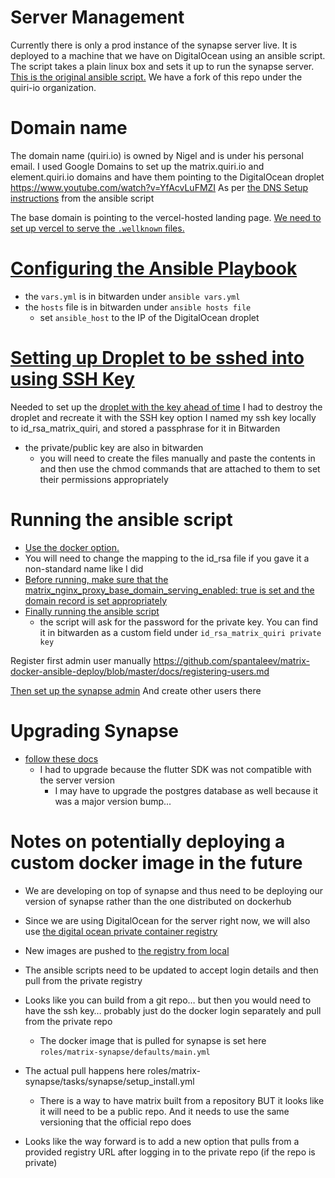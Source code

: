 # Server Management
Currently there is only a prod instance of the synapse server live. It is deployed to a machine that we have on DigitalOcean using an ansible script. The script takes a plain linux box and sets it up to run the synapse server. [This is the original ansible script.](https://github.com/spantaleev/matrix-docker-ansible-deploy) We have a fork of this repo under the quiri-io organization.

# Domain name
The domain name (quiri.io) is owned by Nigel and is under his personal email.
I used Google Domains to set up the matrix.quiri.io and element.quiri.io domains and have them pointing to the DigitalOcean droplet
https://www.youtube.com/watch?v=YfAcvLuFMZI
As per [the DNS Setup instructions](https://github.com/spantaleev/matrix-docker-ansible-deploy/blob/master/docs/configuring-dns.md) from the ansible script

The base domain is pointing to the vercel-hosted landing page. [We need to set up vercel to serve the `.wellknown` files.](https://github.com/quiri-io/matrix-docker-ansible-deploy/blob/master/docs/configuring-playbook-base-domain-serving.md#serving-a-more-complicated-website-at-the-base-domain)

# [Configuring the Ansible Playbook](https://github.com/quiri-io/matrix-docker-ansible-deploy/blob/master/docs/configuring-playbook.md#configuring-the-ansible-playbook)
- the `vars.yml` is in bitwarden under `ansible vars.yml`
- the `hosts` file is in bitwarden under `ansible hosts file`
    - set `ansible_host` to the IP of the DigitalOcean droplet

# [Setting up Droplet to be sshed into using SSH Key](https://docs.digitalocean.com/products/droplets/how-to/connect-with-ssh/)
Needed to set up the [droplet with the key ahead of time](https://docs.digitalocean.com/products/droplets/how-to/add-ssh-keys/to-account/)
I had to destroy the droplet and recreate it with the SSH key option
I named my ssh key locally to id_rsa_matrix_quiri, and stored a passphrase for it in Bitwarden
- the private/public key are also in bitwarden
    - you will need to create the files manually and paste the contents in and then use the chmod commands that are attached to them to set their permissions appropriately


# Running the ansible script
- [Use the docker option.](https://github.com/quiri-io/matrix-docker-ansible-deploy/blob/master/docs/ansible.md#using-ansible-via-docker)
- You will need to change the mapping to the id_rsa file if you gave it a non-standard name like I did
- [Before running, make sure that the matrix_nginx_proxy_base_domain_serving_enabled: true is set and the domain record is set appropriately](https://github.com/quiri-io/matrix-docker-ansible-deploy/blob/master/docs/configuring-playbook-base-domain-serving.md)
- [Finally running the ansible script](https://github.com/quiri-io/matrix-docker-ansible-deploy/blob/master/docs/installing.md)
    - the script will ask for the password for the private key. You can find it in bitwarden as a custom field under `id_rsa_matrix_quiri private key`

Register first admin user manually
https://github.com/spantaleev/matrix-docker-ansible-deploy/blob/master/docs/registering-users.md

[Then set up the synapse admin](https://github.com/spantaleev/matrix-docker-ansible-deploy/blob/master/docs/configuring-playbook-synapse-admin.md)
And create other users there

# Upgrading Synapse
- [follow these docs](https://github.com/quiri-io/matrix-docker-ansible-deploy/blob/master/docs/maintenance-upgrading-services.md)
    - I had to upgrade because the flutter SDK was not compatible with the server version
        - I may have to upgrade the postgres database as well because it was a major version bump...


# Notes on potentially deploying a custom docker image in the future
- We are developing on top of synapse and thus need to be deploying our version of synapse rather than the one distributed on dockerhub
- Since we are using DigitalOcean for the server right now, we will also use [the digital ocean private container registry](https://www.digitalocean.com/products/container-registry)
- New images are pushed to [the registry from local](https://docs.digitalocean.com/products/container-registry/how-to/use-registry-docker-kubernetes/)
- The ansible scripts need to be updated to accept login details and then pull from the private registry

- Looks like you can build from a git repo… but then you would need to have the ssh key… probably just do the docker login separately and pull from the private repo
    - The docker image that is pulled for synapse is set here `roles/matrix-synapse/defaults/main.yml`
- The actual pull happens here roles/matrix-synapse/tasks/synapse/setup_install.yml
    - There is a way to have matrix built from a repository BUT it looks like it will need to be a public repo. And it needs to use the same versioning that the official repo does
- Looks like the way forward is to add a new option that pulls from a provided registry URL after logging in to the private repo (if the repo is private)
